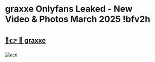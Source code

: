 # graxxe Onlyfans Leaked - New Video & Photos March 2025 !bfv2h

# <h2><a href="https://qrpdep.iuczelnia.edu.pl?title=graxxe&ref=bfv2h">🔗👉 🔴 graxxe</a></h2>

[![acn](https://github.com/user-attachments/assets/0f9c940e-d8b0-45ae-aac7-cd30a18b3e1c)](https://qrpdep.iuczelnia.edu.pl?title=graxxe&ref=bfv2h)


